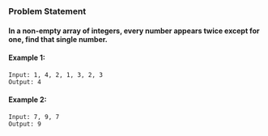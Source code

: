 ### Problem Statement
#### In a non-empty array of integers, every number appears twice except for one, find that single number.

#### Example 1:
```
Input: 1, 4, 2, 1, 3, 2, 3
Output: 4
```
#### Example 2:
```
Input: 7, 9, 7
Output: 9
```
